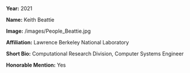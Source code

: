 **Year:** 2021

**Name:** Keith Beattie

**Image:** /images/People_Beattie.jpg 

**Affiliation:** Lawrence Berkeley National Laboratory

**Short Bio:** Computational Research Division, Computer Systems Engineer

**Honorable Mention:** Yes

